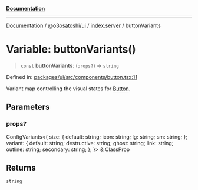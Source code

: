 [**Documentation**](../../../../README.md)

***

[Documentation](../../../../README.md) / [@o3osatoshi/ui](../../README.md) / [index.server](../README.md) / buttonVariants

# Variable: buttonVariants()

> `const` **buttonVariants**: (`props?`) => `string`

Defined in: [packages/ui/src/components/button.tsx:11](https://github.com/o3osatoshi/experiment/blob/54ab00df974a3e9f8283fbcd8c611ed1e0274132/packages/ui/src/components/button.tsx#L11)

Variant map controlling the visual states for [Button](../functions/Button.md).

## Parameters

### props?

ConfigVariants\<\{ size: \{ default: string; icon: string; lg: string; sm: string; \}; variant: \{ default: string; destructive: string; ghost: string; link: string; outline: string; secondary: string; \}; \}\> & ClassProp

## Returns

`string`
